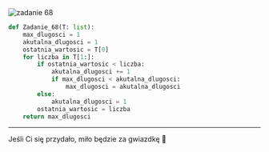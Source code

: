 <picture>
  <source srcset="../../srt/zbior_zadan/68.png" media="(prefers-color-scheme: light)">
  <source srcset="../../srt/zbior_zadan/black_68.png" media="(prefers-color-scheme: dark)">
  <img src="../../srt/zbior_zadan/black_68.png" alt="zadanie 68">
</picture>

```python
def Zadanie_68(T: list):
    max_dlugosci = 1
    akutalna_dlugosci = 1
    ostatnia_wartosic = T[0]
    for liczba in T[1:]:
        if ostatnia_wartosic < liczba:
            akutalna_dlugosci += 1
            if max_dlugosci < akutalna_dlugosci:
                max_dlugosci = akutalna_dlugosci
        else:
            akutalna_dlugosci = 1
        ostatnia_wartosic = liczba
    return max_dlugosci

```

---
Jeśli Ci się przydało, miło będzie za gwiazdkę 🚀
